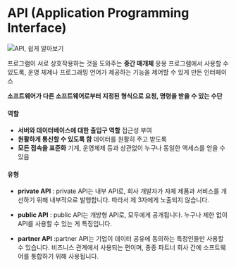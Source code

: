 # API (Application Programming Interface)

![API, 쉽게 알아보기](http://blog.wishket.com/wp-content/uploads/2019/10/API-%EC%89%BD%EA%B2%8C-%EC%95%8C%EC%95%84%EB%B3%B4%EA%B8%B0.png)

프로그램이 서로 상호작용하는 것을 도와주는 **중간 매개체** 
응용 프로그램에서 사용할 수 있도록, 운영 체제나 프로그래밍 언어가 제공하는 기능을 제어할 수 있게 만든 인터페이스

**소프트웨어가 다른 소프트웨어로부터 지정된 형식으로 요청, 명령을 받을 수 있는 수단**

#### 역할

- **서버와 데이터베이스에 대한 출입구 역할**
  접근성 부여
- **원활하게 통신할 수 있도록 함**
  데이터를 원활히 주고 받도록
- **모든 접속을 표준화**
  기계, 운영체제 등과 상관없이 누구나 동일한 액세스를 얻을 수 있음

#### 유형

- **private API**
  : private API는 내부 API로, 회사 개발자가 자체 제품과 서비스를 개선하기 위해 내부적으로 발행합니다. 따라서 제 3자에게 노출되지 않습니다.

- **public API**
  : public API는 개방형 API로, 모두에게 공개됩니다. 누구나 제한 없이 API를 사용할 수 있는 게 특징입니다.

- **partner API**
  :partner API는 기업이 데이터 공유에 동의하는 특정인들만 사용할 수 있습니다. 비즈니스 관계에서 사용되는 편이며, 종종 파트너 회사 간에 소프트웨어를 통합하기 위해 사용됩니다.